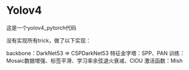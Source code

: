 # Yolov4
这是一个yolov4_pytorch代码 

没有实现所有trick，做了以下实现：

backbone：DarkNet53 => CSPDarkNet53
特征金字塔：SPP、PAN
训练：Mosaic数据增强、标签平滑、学习率余弦退火衰减、CIOU
激活函数：Mish
